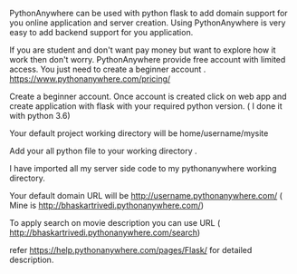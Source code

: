PythonAnywhere can be used with python flask to add domain support for you online application and server creation. 
Using PythonAnywhere is very easy to add backend support for you application.

If you are student and don't want pay money but want to explore how it work then don't worry. PythonAnywhere provide free account with 
limited access. You just need to create a beginner account .
https://www.pythonanywhere.com/pricing/ 

Create a beginner account. Once account is created click on web app and create application with flask with your required python version.
( I done it with python 3.6)

Your default project working directory will be home/username/mysite

Add your all python file to your working directory .

I have imported all my server side code to my pythonanywhere working directory.

Your default domain URL will be http://username.pythonanywhere.com/ ( Mine is http://bhaskartrivedi.pythonanywhere.com/) 

To apply search on movie description you can use URL ( http://bhaskartrivedi.pythonanywhere.com/search)

refer https://help.pythonanywhere.com/pages/Flask/ for detailed description.
